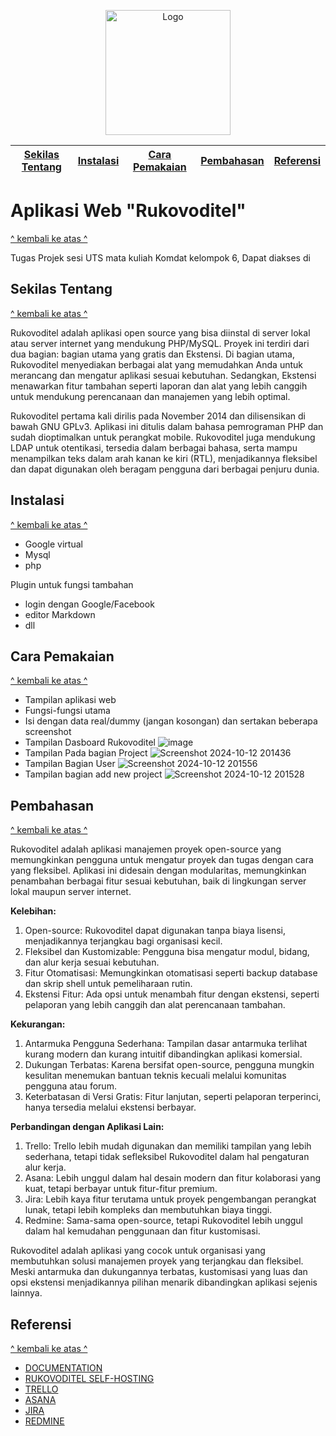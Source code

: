 <p align="center">
  <img src="store_logoo.png" alt="Logo" width="200"/>
</p>


| [Sekilas Tentang](#sekilas-tentang) | [Instalasi](#instalasi) | [Cara Pemakaian](#cara-pemakaian) | [Pembahasan](#pembahasan) | [Referensi](#referensi) |
|------------------------------------|-------------------------|-----------------------------------|--------------------------|------------------------|

# Aplikasi Web "Rukovoditel"
[^ kembali ke atas ^](#top)


Tugas Projek sesi UTS mata kuliah Komdat kelompok 6, Dapat diakses di

## Sekilas Tentang
[^ kembali ke atas ^](#top)

Rukovoditel adalah aplikasi open source yang bisa diinstal di server lokal atau server internet yang mendukung PHP/MySQL. Proyek ini terdiri dari dua bagian: bagian utama yang gratis dan Ekstensi. Di bagian utama, Rukovoditel menyediakan berbagai alat yang memudahkan Anda untuk merancang dan mengatur aplikasi sesuai kebutuhan. Sedangkan, Ekstensi menawarkan fitur tambahan seperti laporan dan alat yang lebih canggih untuk mendukung perencanaan dan manajemen yang lebih optimal.

Rukovoditel pertama kali dirilis pada November 2014 dan dilisensikan di bawah GNU GPLv3. Aplikasi ini ditulis dalam bahasa pemrograman PHP dan sudah dioptimalkan untuk perangkat mobile. Rukovoditel juga mendukung LDAP untuk otentikasi, tersedia dalam berbagai bahasa, serta mampu menampilkan teks dalam arah kanan ke kiri (RTL), menjadikannya fleksibel dan dapat digunakan oleh beragam pengguna dari berbagai penjuru dunia.

## Instalasi
[^ kembali ke atas ^](#top)

- Google virtual
- Mysql
- php



Plugin untuk fungsi tambahan
- login dengan Google/Facebook
- editor Markdown
- dll



## Cara Pemakaian
[^ kembali ke atas ^](#top)

- Tampilan aplikasi web
- Fungsi-fungsi utama
- Isi dengan data real/dummy (jangan kosongan) dan sertakan beberapa screenshot
- Tampilan Dasboard Rukovoditel
![image](https://github.com/user-attachments/assets/f48255a0-1b50-43b9-821d-135deef92484)
- Tampilan Pada bagian Project 
![Screenshot 2024-10-12 201436](https://github.com/user-attachments/assets/74b4b692-34a1-47fa-80e9-217e1d1982c2)
- Tampilan Bagian User 
![Screenshot 2024-10-12 201556](https://github.com/user-attachments/assets/8a6e4fa9-2638-41b7-aecc-1e84b74198bc)
- Tampilan bagian add new project 
![Screenshot 2024-10-12 201528](https://github.com/user-attachments/assets/8f4ef94e-ee72-4567-b669-20758b3a8c2a)



  


## Pembahasan
[^ kembali ke atas ^](#top)

Rukovoditel adalah aplikasi manajemen proyek open-source yang memungkinkan pengguna untuk mengatur proyek dan tugas dengan cara yang fleksibel. Aplikasi ini didesain dengan modularitas, memungkinkan penambahan berbagai fitur sesuai kebutuhan, baik di lingkungan server lokal maupun server internet.


**Kelebihan:**
1. Open-source: Rukovoditel dapat digunakan tanpa biaya lisensi, menjadikannya terjangkau bagi organisasi kecil.
2. Fleksibel dan Kustomizable: Pengguna bisa mengatur modul, bidang, dan alur kerja sesuai kebutuhan.
3. Fitur Otomatisasi: Memungkinkan otomatisasi seperti backup database dan skrip shell untuk pemeliharaan rutin.
4. Ekstensi Fitur: Ada opsi untuk menambah fitur dengan ekstensi, seperti pelaporan yang lebih canggih dan alat perencanaan tambahan.
   
   
**Kekurangan:**
1. Antarmuka Pengguna Sederhana: Tampilan dasar antarmuka terlihat kurang modern dan kurang intuitif dibandingkan aplikasi komersial.
2. Dukungan Terbatas: Karena bersifat open-source, pengguna mungkin kesulitan menemukan bantuan teknis kecuali melalui komunitas pengguna atau forum.
3. Keterbatasan di Versi Gratis: Fitur lanjutan, seperti pelaporan terperinci, hanya tersedia melalui ekstensi berbayar.
   
   
**Perbandingan dengan Aplikasi Lain:**
1. Trello: Trello lebih mudah digunakan dan memiliki tampilan yang lebih sederhana, tetapi tidak sefleksibel Rukovoditel dalam hal pengaturan alur kerja.
2. Asana: Lebih unggul dalam hal desain modern dan fitur kolaborasi yang kuat, tetapi berbayar untuk fitur-fitur premium.
3. Jira: Lebih kaya fitur terutama untuk proyek pengembangan perangkat lunak, tetapi lebih kompleks dan membutuhkan biaya tinggi.
4. Redmine: Sama-sama open-source, tetapi Rukovoditel lebih unggul dalam hal kemudahan penggunaan dan fitur kustomisasi.

Rukovoditel adalah aplikasi yang cocok untuk organisasi yang membutuhkan solusi manajemen proyek yang terjangkau dan fleksibel. Meski antarmuka dan dukungannya terbatas, kustomisasi yang luas dan opsi ekstensi menjadikannya pilihan menarik dibandingkan aplikasi sejenis lainnya.

## Referensi
[^ kembali ke atas ^](#top)

- [DOCUMENTATION](https://www.rukovoditel.net/)
- [RUKOVODITEL SELF-HOSTING](http://hexakomdat.my.id/rukovoditel/)
- [TRELLO](https://trello.com/)
- [ASANA](https://asana.com/id)
- [JIRA](https://jira.atlassian.com/)
- [REDMINE](https://www.redmine.org/)
